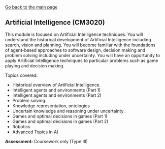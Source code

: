 [Go back to the main page](https://github.com/world-class/REPL)

## Artificial Intelligence (CM3020)

This module is focused on Artificial Intelligence techniques. You will understand the historical
development of Artificial Intelligence including search, vision and planning. You will become familiar
with the foundations of agent-based approaches to software design, decision making and problem
solving including under uncertainty. You will have an opportunity to apply Artificial Intelligence
techniques to particular problems such as game playing and decision making.

Topics covered:

- Historical overview of Artificial Intelligence.
- Intelligent agents and environments (Part 1)
- Intelligent agents and environments (Part 2)
- Problem solving
- Knowledge representation, ontologies
- Uncertain knowledge and reasoning under uncertainty.
- Games and optimal decisions in games (Part 1)
- Games and optimal decisions in games (Part 2)
- Robotics
- Advanced Topics in AI

**Assessment:** Coursework only (Type III)
